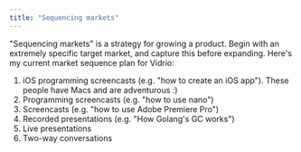 ```yaml
---
title: "Sequencing markets"
---
```


"Sequencing markets" is a strategy for growing a product. Begin with an extremely specific target market, and capture this before expanding. Here's my current market sequence plan for Vidrio:

1. iOS programming screencasts (e.g. "how to create an iOS app"). These people have Macs and are adventurous :)
1. Programming screencasts (e.g. "how to use nano")
1. Screencasts (e.g. "how to use Adobe Premiere Pro")
1. Recorded presentations (e.g. "How Golang's GC works")
1. Live presentations
1. Two-way conversations
